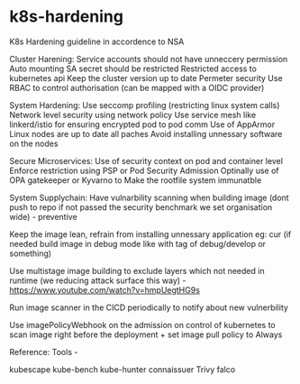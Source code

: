 # k8s-hardening

K8s Hardening guideline in accordence to NSA

Cluster Harening:
Service accounts should not have unneccery permission
Auto mounting SA secret should be restricted
Restricted access to kubernetes api
Keep the cluster version up to date
Permeter security
Use RBAC to control authorisation (can be mapped with a OIDC provider)

System Hardening:
Use seccomp profiling (restricting linux system calls)
Network level security using network policy
Use service mesh like linkerd/istio for ensuring encrypted pod to pod comm
Use of AppArmor
Linux nodes are up to date all paches
Avoid installing unnessary software on the nodes

Secure Microservices:
Use of security context on pod and container level
Enforce restriction using PSP or Pod Security Admission
Optinally use of OPA gatekeeper or Kyvarno to
Make the rootfile system immunatble

System Supplychain:
Have vulnarbility scanning when building image (dont push to repo if not passed the security benchmark we set organisation wide) - preventive

Keep the image lean, refrain from installing unnessary application eg: cur (if needed build image in debug mode like with tag of debug/develop or something)

Use multistage image building to exclude layers which not needed in runtime (we reducing attack surface this way) - https://www.youtube.com/watch?v=hmpUegtHG9s

Run image scanner in the CICD periodically to notify about new vulnerbility

Use imagePolicyWebhook on the admission on control of kubernetes to scan image right before the deployment + set image pull policy to Always

Reference:
Tools -

kubescape
kube-bench
kube-hunter
connaissuer
Trivy
falco
